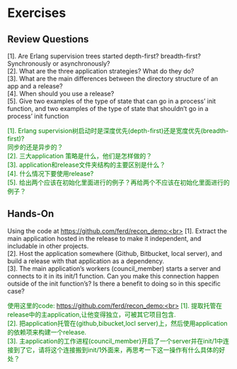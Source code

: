 # Exercises
## Review Questions
[1]. Are Erlang supervision trees started depth-first? breadth-first? Synchronously or asynchronously?<br>
[2]. What are the three application strategies? What do they do?<br>
[3]. What are the main differences between the directory structure of an app and a release?<br>
[4]. When should you use a release?<br>
[5]. Give two examples of the type of state that can go in a process’ init function, and two examples of the type of state that shouldn’t go in a process’ init function<br>

<p></p> <font color="green">
[1]. Erlang supervision树启动时是深度优先(depth-first)还是宽度优先(breadth-first)?<br> 同步的还是异步的？<br>
[2]. 三大application 策略是什么，他们是怎样做的？<br>
[3]. application和release文件夹结构的主要区别是什么？<br>
[4]. 什么情况下要使用release?<br>
[5]. 给出两个应该在初始化里面进行的例子？再给两个不应该在初始化里面进行的例子？<br>
</font> <p></p>

## Hands-On
Using the code at https://github.com/ferd/recon_demo:<br>
[1]. Extract the main application hosted in the release to make it independent, and includable in other projects.<br>
[2]. Host the application somewhere (Github, Bitbucket, local server), and build a release with that application as a dependency.<br>
[3]. The main application’s workers (council_member) starts a server and connects to it in its init/1 function. Can you make this connection happen outside of the init function’s? Is there a benefit to doing so in this specific case?
<p></p> <font color="green">

使用这里的code: https://github.com/ferd/recon_demo:<br>
[1]. 提取托管在release中的主application,让他变得独立，可被其它项目包含.<br>
[2]. 把application托管在(github,bibucket,locl server)上，然后使用application的依赖项来构建一个release.<br>
[3]. 主application的工作进程(council_member)开启了一个server并在init/1中连接到了它，请将这个连接搬到init/1外面来，再思考一下这一操作有什么具体的好处？
</font> <p></p>
